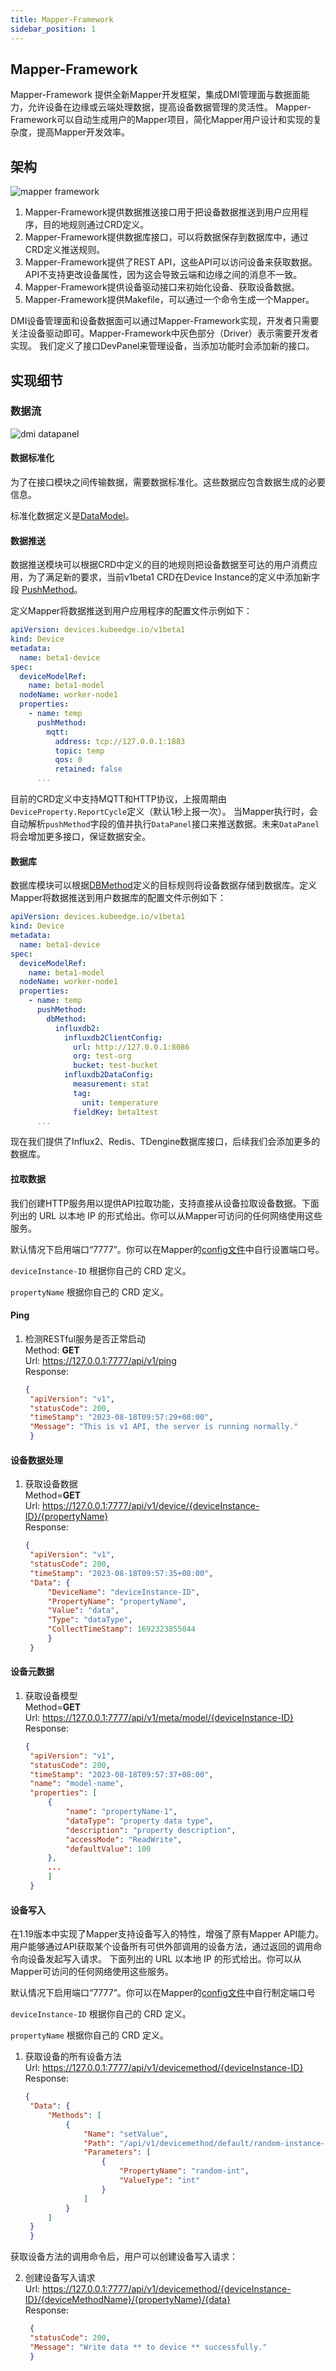 ```yaml
---
title: Mapper-Framework
sidebar_position: 1
---
```

## Mapper-Framework
Mapper-Framework 提供全新Mapper开发框架，集成DMI管理面与数据面能力，允许设备在边缘或云端处理数据，提高设备数据管理的灵活性。
Mapper-Framework可以自动生成用户的Mapper项目，简化Mapper用户设计和实现的复杂度，提高Mapper开发效率。

## 架构
![mapper framework](/img/device/mapper-framework.png)

1. Mapper-Framework提供数据推送接口用于把设备数据推送到用户应用程序，目的地规则通过CRD定义。
2. Mapper-Framework提供数据库接口，可以将数据保存到数据库中，通过CRD定义推送规则。
3. Mapper-Framework提供了REST API，这些API可以访问设备来获取数据。API不支持更改设备属性，因为这会导致云端和边缘之间的消息不一致。
4. Mapper-Framework提供设备驱动接口来初始化设备、获取设备数据。
5. Mapper-Framework提供Makefile，可以通过一个命令生成一个Mapper。

DMI设备管理面和设备数据面可以通过Mapper-Framework实现，开发者只需要关注设备驱动即可。Mapper-Framework中灰色部分（Driver）表示需要开发者实现。
我们定义了接口DevPanel来管理设备，当添加功能时会添加新的接口。

## 实现细节
### 数据流
![dmi datapanel](/img/device/dmi-datapanel.png)
#### 数据标准化

为了在接口模块之间传输数据，需要数据标准化。这些数据应包含数据生成的必要信息。

标准化数据定义是[DataModel](https://github.com/kubeedge/kubeedge/blob/master/staging/src/github.com/kubeedge/mapper-framework/pkg/common/datamodel.go#L4)。

#### 数据推送
数据推送模块可以根据CRD中定义的目的地规则把设备数据至可达的用户消费应用，为了满足新的要求，当前v1beta1 CRD在Device Instance的定义中添加新字段 [PushMethod](https://github.com/kubeedge/kubeedge/blob/master/pkg/apis/devices/v1beta1/device_instance_types.go#L116)。

定义Mapper将数据推送到用户应用程序的配置文件示例如下：
```yaml
apiVersion: devices.kubeedge.io/v1beta1
kind: Device
metadata:
  name: beta1-device
spec:
  deviceModelRef:
    name: beta1-model
  nodeName: worker-node1
  properties:
    - name: temp
      pushMethod:
        mqtt:
          address: tcp://127.0.0.1:1883
          topic: temp
          qos: 0
          retained: false
      ...
```

目前的CRD定义中支持MQTT和HTTP协议，上报周期由`DeviceProperty.ReportCycle`定义（默认1秒上报一次）。
当Mapper执行时，会自动解析`pushMethod`字段的值并执行`DataPanel`接口来推送数据。未来`DataPanel`将会增加更多接口，保证数据安全。

#### 数据库
数据库模块可以根据[DBMethod](https://github.com/kubeedge/kubeedge/blob/master/pkg/apis/devices/v1beta1/device_instance_types.go#L155)定义的目标规则将设备数据存储到数据库。定义Mapper将数据推送到用户数据库的配置文件示例如下：
```yaml
apiVersion: devices.kubeedge.io/v1beta1
kind: Device
metadata:
  name: beta1-device
spec:
  deviceModelRef:
    name: beta1-model
  nodeName: worker-node1
  properties:
    - name: temp
      pushMethod:
        dbMethod:
          influxdb2:
            influxdb2ClientConfig:
              url: http://127.0.0.1:8086
              org: test-org
              bucket: test-bucket
            influxdb2DataConfig:
              measurement: stat
              tag:
                unit: temperature
              fieldKey: beta1test
      ...
```

现在我们提供了Influx2、Redis、TDengine数据库接口，后续我们会添加更多的数据库。

#### 拉取数据
我们创建HTTP服务用以提供API拉取功能，支持直接从设备拉取设备数据。下面列出的 URL 以本地 IP 的形式给出。你可以从Mapper可访问的任何网络使用这些服务。

默认情况下启用端口“7777”。你可以在Mapper的[config文件](https://github.com/kubeedge/kubeedge/blob/master/staging/src/github.com/kubeedge/mapper-framework/_template/mapper/config.yaml)中自行设置端口号。

`deviceInstance-ID` 根据你自己的 CRD 定义。

`propertyName` 根据你自己的 CRD 定义。

#### Ping
1. 检测RESTful服务是否正常启动  
   Method: **GET**  
   Url: https://127.0.0.1:7777/api/v1/ping  
   Response: 
   ```json
   {
    "apiVersion": "v1",
    "statusCode": 200,
    "timeStamp": "2023-08-18T09:57:29+08:00",
    "Message": "This is v1 API, the server is running normally."
    }
   ```
#### 设备数据处理
1. 获取设备数据  
   Method=**GET**  
   Url: https://127.0.0.1:7777/api/v1/device/{deviceInstance-ID}/{propertyName}  
   Response: 
   ```json
   {
    "apiVersion": "v1",
    "statusCode": 200,
    "timeStamp": "2023-08-18T09:57:35+08:00",
    "Data": {
        "DeviceName": "deviceInstance-ID",
        "PropertyName": "propertyName",
        "Value": "data",
        "Type": "dataType",
        "CollectTimeStamp": 1692323855044
        }
    }
   ```
#### 设备元数据
1. 获取设备模型  
   Method=**GET**  
   Url: https://127.0.0.1:7777/api/v1/meta/model/{deviceInstance-ID}  
   Response: 
   ```json
   {
    "apiVersion": "v1",
    "statusCode": 200,
    "timeStamp": "2023-08-18T09:57:37+08:00",
    "name": "model-name",
    "properties": [
        {
            "name": "propertyName-1",
            "dataType": "property data type",
            "description": "property description",
            "accessMode": "ReadWrite",
            "defaultValue": 100
        },
        ...
        ]
    }
   ```

#### 设备写入
在1.19版本中实现了Mapper支持设备写入的特性，增强了原有Mapper API能力。用户能够通过API获取某个设备所有可供外部调用的设备方法，通过返回的调用命令向设备发起写入请求。
下面列出的 URL 以本地 IP 的形式给出。你可以从Mapper可访问的任何网络使用这些服务。

默认情况下启用端口“7777”。你可以在Mapper的[config文件](https://github.com/kubeedge/kubeedge/blob/master/staging/src/github.com/kubeedge/mapper-framework/_template/mapper/config.yaml)中自行制定端口号

`deviceInstance-ID` 根据你自己的 CRD 定义。

`propertyName` 根据你自己的 CRD 定义。

1. 获取设备的所有设备方法  
   Url: https://127.0.0.1:7777/api/v1/devicemethod/{deviceInstance-ID}  
   Response:
   ```json
   {
    "Data": {
        "Methods": [
            {
                "Name": "setValue",
                "Path": "/api/v1/devicemethod/default/random-instance-01/setValue/{propertyName}/{data}",
                "Parameters": [
                    {
                        "PropertyName": "random-int",
                        "ValueType": "int"
                    }
                ]
            }
        ]
    }
    }
   ```
   
获取设备方法的调用命令后，用户可以创建设备写入请求：

2. 创建设备写入请求  
   Url: https://127.0.0.1:7777/api/v1/devicemethod/{deviceInstance-ID}/{deviceMethodName}/{propertyName}/{data}  
   Response:
   ```json
    {
    "statusCode": 200,
    "Message": "Write data ** to device ** successfully."
    }
   ```
   







